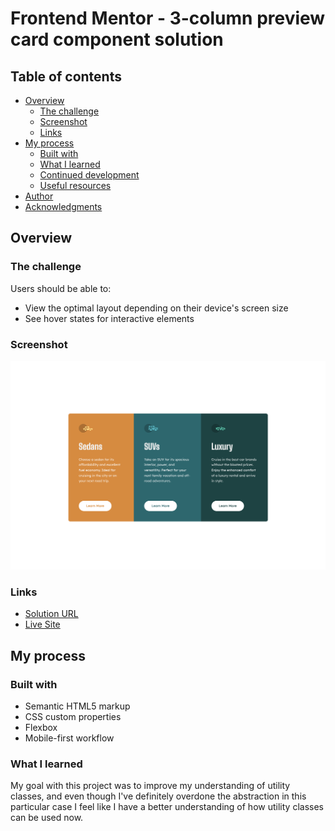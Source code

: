 # Frontend Mentor - 3-column preview card component solution
## Table of contents

- [Overview](#overview)
  - [The challenge](#the-challenge)
  - [Screenshot](#screenshot)
  - [Links](#links)
- [My process](#my-process)
  - [Built with](#built-with)
  - [What I learned](#what-i-learned)
  - [Continued development](#continued-development)
  - [Useful resources](#useful-resources)
- [Author](#author)
- [Acknowledgments](#acknowledgments)

## Overview

### The challenge

Users should be able to:

- View the optimal layout depending on their device's screen size
- See hover states for interactive elements

### Screenshot

![](./images/screenshot.png)

### Links

- [Solution URL](https://github.com/kelseyjhayes/3-Column-Preview-Card)
- [Live Site](https://kelseyjhayes.github.io/3-Column-Preview-Card/)

## My process

### Built with

- Semantic HTML5 markup
- CSS custom properties
- Flexbox
- Mobile-first workflow

### What I learned

My goal with this project was to improve my understanding of utility classes, and even though I've definitely overdone the abstraction in this particular case I feel like I have a better understanding of how utility classes can be used now. 
